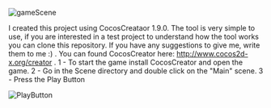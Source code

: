 ![gameScene](https://github.com/St3fanoC/cocosCreator_Project/tree/master/assets/sprites/gameImage.png)

I created this project using CocosCreataor 1.9.0. The tool is very simple to use, if you are interested in a test project to understand how the tool works you can clone this repository. If you have any suggestions to give me, write them to me :) .
You can found CocosCreator here: http://www.cocos2d-x.org/creator .
 1 - To start the game install CocosCreator and open the game.
 2 - Go in the Scene directory and double click on the "Main" scene.
 3 - Press the Play Button 
 
 ![PlayButton](https://github.com/St3fanoC/cocosCreator_Project/tree/master/assets/sprites/githubPlay.png)
